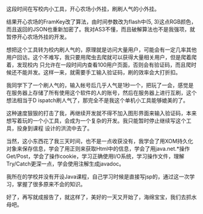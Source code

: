 

这段时间在写校内小工具，开心农场小外挂，刷刷人气的小外挂。

结果开心农场的FramKey改了算法，由时间参数改为flash中(5,
3)这点RGB颜色，而且返回的JSON也重新加密了。我对AS3不懂，而且破解算法也不是我强项，就暂停开心农场外挂的开发。

想把这个工具转为校内刷人气的，原理就是访问大量用户，可能会有一定几率其他用户回访。这个不难写，我只要用爬虫去爬就可以获得大量相关用户，但是爬着爬着，发现校内
只允许在一段时间内查看100用户页面，否则会有验证码，而且爬时候还不能并发。这样一来，就需要手工输入验证码，刷的效率会大打折扣。

我同学下了一个刷人气的，输入帐号后几乎人气是1秒一个，把玩了一会，感觉是在服务器上存储了所有使用这个软件的人的账号，然后在服务器上进行互刷，这个想法相当于D
ispatch刷人气了，那完全不是我这个单机小工具能够媲美的了。

这种速度狠狠的打击了我，再继续开发就不得不加入图形界面来输入验证码，本来想写着玩的一个小工具，会成为一个复杂的开发。我只能暂时停止继续写这个工具，投身到课程
设计的洪流中去了。

当然，这小东西花了我三天时间，也不是一点收获没有，我学会了用XOM持久化对象来保存信息，学会了用正则来获取Html中的信息，学会了用java.net.*操作
Get/Post，学会了操作cookie，学习正确使用I/O系统，学习操作文件，理解Try/Catch更深一点，学会使用注解生成javadoc。

我所在的学校并没有开设Java课程，自己学习时候是直接写jsp的，通过这一次学习，掌握了很多原来不会的知识。

好了，再写就成报告了，就这样了，美好的一天又开始了，海绵宝宝，我们去抓水母吧。


